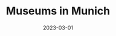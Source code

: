 ---
date: 2023-03-01
featured_image: DSCF0740.jpg
title: Museums in Munich
#type: gallery
description: Alte Pinakothek, Pinakothek of the Modern and Staatliches Museum Ägyptischer Kunst
sort_by: Name
resources:
---